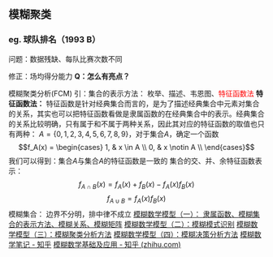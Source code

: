 ## 模糊聚类

### eg. 球队排名（1993 B）
问题：数据残缺、每队比赛次数不同

修正：场均得分能力
**Q：怎么有亮点？**

模糊聚类分析(FCM)
	引：集合的表示方法：
	枚举、描述、韦恩图、<font color = "red">特征函数法</font>
	**特征函数法：**
	特征函数是针对经典集合而言的，是为了描述经典集合中元素对集合的关系，其实也可以把特征函数看做是隶属函数的在经典集合中的表示。经典集合的关系比较明确，只有属于和不属于两种关系，因此其对应的特征函数的取值也只有两种：
	$A = \{0,1,2,3,4,5,6,7,8,9\}$，对于集合$A$，确定一个函数$$f_A(x) = \begin{cases} 1, & x \in A \\ 0, & x \notin A \\  \end{cases}$$
	我们可以得到：集合$A$与集合$A$的特征函数是一致的
	集合的交、并、余特征函数表示：
	$$f_{A \cap B}(x) = f_A(x) + f_B(x) - f_A(x)f_B(x)$$$$f_{A \cup B} = f_A(x)f_B(x)$$
	模糊集合：
	边界不分明，排中律不成立
	[模糊数学模型（一）： 隶属函数、模糊集合的表示方法、模糊关系、模糊矩阵](https://blog.csdn.net/qq_29831163/article/details/89892822)
	[模糊数学模型（二）：模糊模式识别](https://blog.csdn.net/qq_29831163/article/details/89893887)
	[模糊数学模型（三）：模糊聚类分析方法](https://blog.csdn.net/qq_29831163/article/details/89893908)
	[模糊数学模型（四）：模糊决策分析方法](https://blog.csdn.net/qq_29831163/article/details/89913744)
	[模糊数学笔记 - 知乎](https://www.zhihu.com/column/c_1279143453180952576)
	[模糊数学基础及应用 - 知乎 (zhihu.com)](https://www.zhihu.com/column/c_1637873601272324096)